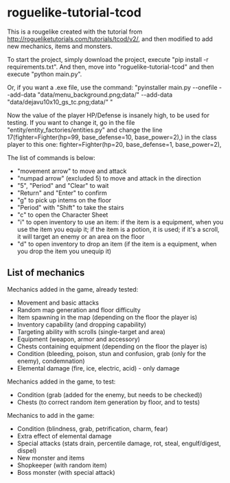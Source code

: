 # roguelike-tutorial-tcod

This is a rougelike created with the tutorial from http://rogueliketutorials.com/tutorials/tcod/v2/, and then modified to add new mechanics, items and monsters.

To start the project, simply download the project, execute "pip install -r requirements.txt".
And then, move into "roguelike-tutorial-tcod" and then execute "python main.py".

Or, if you want a .exe file, use the command: "pyinstaller main.py --onefile --add-data "data/menu_background.png;data/" --add-data "data/dejavu10x10_gs_tc.png;data/" "

Now the value of the player HP/Defense is insanely high, to be used for testing.
If you want to change it, go in the file "entity/entity_factories/entities.py" and change the line 17(fighter=Fighter(hp=99, base_defense=10, base_power=2),) in the class player to this one:
fighter=Fighter(hp=20, base_defense=1, base_power=2),

The list of commands is below:
- "movement arrow" to move and attack
- "numpad arrow" (excluded 5) to move and attack in the direction
- "5", "Period" and "Clear" to wait
- "Return" and "Enter" to confirm
- "g" to pick up intems on the floor
- "Period" with "Shift" to take the stairs
- "c" to open the Character Sheet
- "i" to open inventory to use an item: if the item is a equipment, when you use the item you equip it; if the item is a potion, it is used; if it's a scroll, it will target an enemy or an area on the floor
- "d" to open inventory to drop an item (if the item is a equipment, when you drop the item you unequip it)


## List of mechanics

Mechanics added in the game, already tested:
- Movement and basic attacks
- Random map generation and floor difficulty
- Item spawning in the map (depending on the floor the player is)
- Inventory capability (and dropping capability)
- Targeting ability with scrolls (single-target and area)
- Equipment (weapon, armor and accessory)
- Chests containing equipment (depending on the floor the player is)
- Condition (bleeding, poison, stun and confusion, grab (only for the enemy), condemnation)
- Elemental damage (fire, ice, electric, acid) - only damage

Mechanics added in the game, to test:
- Condition (grab (added for the enemy, but needs to be checked))
- Chests (to correct random item generation by floor, and to tests)

Mechanics to add in the game:
- Condition (blindness, grab, petrification, charm, fear)
- Extra effect of elemental damage
- Special attacks (stats drain, percentile damage, rot, steal, engulf/digest, dispel)
- New monster and items
- Shopkeeper (with random item)
- Boss monster (with special attack)
